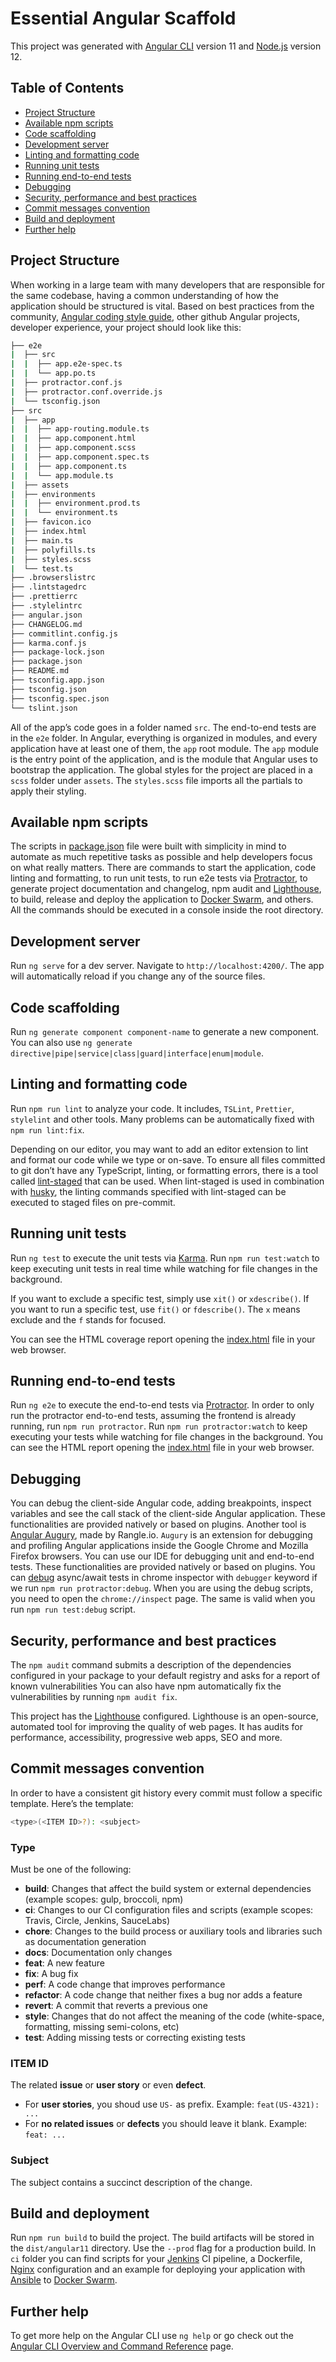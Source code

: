 # Essential Angular Scaffold

This project was generated with [Angular CLI](https://github.com/angular/angular-cli) version 11 and [Node.js](https://nodejs.org/en/about/releases) version 12.

## Table of Contents

- [Project Structure](#project-structure)
- [Available npm scripts](#available-npm-scripts)
- [Code scaffolding](#code-scaffolding)
- [Development server](#development-server)
- [Linting and formatting code](#linting-and-formatting-code)
- [Running unit tests](#running-unit-tests)
- [Running end-to-end tests](#running-end-to-end-tests)
- [Debugging](#debugging)
- [Security, performance and best practices](#security-performance-and-best-practices)
- [Commit messages convention](#commit-messages-convention)
- [Build and deployment](#build-and-deployment)
- [Further help](#further-help)

## Project Structure

When working in a large team with many developers that are responsible for the same codebase, having a common understanding of how the application should be structured is vital.
Based on best practices from the community, [Angular coding style guide](https://angular.io/guide/styleguide), other github Angular projects, developer experience, your project should look like this:

```bash
├── e2e
|  ├── src
|  |  ├── app.e2e-spec.ts
|  |  └── app.po.ts
|  ├── protractor.conf.js
|  ├── protractor.conf.override.js
|  └── tsconfig.json
├── src
|  ├── app
|  |  ├── app-routing.module.ts
|  |  ├── app.component.html
|  |  ├── app.component.scss
|  |  ├── app.component.spec.ts
|  |  ├── app.component.ts
|  |  └── app.module.ts
|  ├── assets
|  ├── environments
|  |  ├── environment.prod.ts
|  |  └── environment.ts
|  ├── favicon.ico
|  ├── index.html
|  ├── main.ts
|  ├── polyfills.ts
|  ├── styles.scss
|  └── test.ts
├── .browserslistrc
├── .lintstagedrc
├── .prettierrc
├── .stylelintrc
├── angular.json
├── CHANGELOG.md
├── commitlint.config.js
├── karma.conf.js
├── package-lock.json
├── package.json
├── README.md
├── tsconfig.app.json
├── tsconfig.json
├── tsconfig.spec.json
└── tslint.json
```

All of the app’s code goes in a folder named `src`. The end-to-end tests are in the `e2e` folder.
In Angular, everything is organized in modules, and every application have at least one of them, the `app` root module. The `app` module is the entry point of the application, and is the module that Angular uses to bootstrap the application.
The global styles for the project are placed in a `scss` folder under `assets`.
The `styles.scss` file imports all the partials to apply their styling.

## Available npm scripts

The scripts in [package.json](package.json) file were built with simplicity in mind to automate as much repetitive tasks as possible and help developers focus on what really matters.
There are commands to start the application, code linting and formatting, to run unit tests, to run e2e tests via [Protractor](http://www.protractortest.org/), to generate project documentation and changelog, npm audit and [Lighthouse](https://github.com/GoogleChrome/lighthouse), to build, release and deploy the application to [Docker Swarm](https://docs.docker.com/engine/swarm/), and others.
All the commands should be executed in a console inside the root directory.

## Development server

Run `ng serve` for a dev server. Navigate to `http://localhost:4200/`.
The app will automatically reload if you change any of the source files.

## Code scaffolding

Run `ng generate component component-name` to generate a new component.
You can also use `ng generate directive|pipe|service|class|guard|interface|enum|module`.

## Linting and formatting code

Run `npm run lint` to analyze your code. It includes, `TSLint`, `Prettier`, `stylelint` and other tools.
Many problems can be automatically fixed with `npm run lint:fix`.

Depending on our editor, you may want to add an editor extension to lint and format our code while we type or on-save.
To ensure all files committed to git don’t have any TypeScript, linting, or formatting errors, there is a tool called [lint-staged](https://www.npmjs.com/package/lint-staged) that can be used.
When lint-staged is used in combination with [husky](https://www.npmjs.com/package/husky), the linting commands specified with lint-staged can be executed to staged files on pre-commit.

## Running unit tests

Run `ng test` to execute the unit tests via [Karma](https://karma-runner.github.io).
Run `npm run test:watch` to keep executing unit tests in real time while watching for file changes in the background.

If you want to exclude a specific test, simply use `xit()` or `xdescribe()`.
If you want to run a specific test, use `fit()` or `fdescribe()`.
The `x` means exclude and the `f` stands for focused.

You can see the HTML coverage report opening the [index.html](dist/coverage/index.html) file in your web browser.

## Running end-to-end tests

Run `ng e2e` to execute the end-to-end tests via [Protractor](http://www.protractortest.org/).
In order to only run the protractor end-to-end tests, assuming the frontend is already running, run `npm run protractor`.
Run `npm run protractor:watch` to keep executing your tests while watching for file changes in the background.
You can see the HTML report opening the [index.html](dist/e2e/index.html) file in your web browser.

## Debugging

You can debug the client-side Angular code, adding breakpoints, inspect variables and see the call stack of the client-side Angular application.
These functionalities are provided natively or based on plugins.
Another tool is [Angular Augury](https://augury.rangle.io/), made by Rangle.io.
`Augury` is an extension for debugging and profiling Angular applications inside the Google Chrome and Mozilla Firefox browsers.
You can use our IDE for debugging unit and end-to-end tests.
These functionalities are provided natively or based on plugins.
You can [debug](https://www.protractortest.org/#/debugging) async/await tests in chrome inspector with `debugger` keyword if we run `npm run protractor:debug`.
When you are using the debug scripts, you need to open the `chrome://inspect` page.
The same is valid when you run `npm run test:debug` script.

## Security, performance and best practices

The `npm audit` command submits a description of the dependencies configured in your package to your default registry and asks for a report of known vulnerabilities
You can also have npm automatically fix the vulnerabilities by running `npm audit fix`.

This project has the [Lighthouse](https://github.com/GoogleChrome/lighthouse) configured.
Lighthouse is an open-source, automated tool for improving the quality of web pages.
It has audits for performance, accessibility, progressive web apps, SEO and more.

## Commit messages convention

In order to have a consistent git history every commit must follow a specific template. Here’s the template:

```bash
<type>(<ITEM ID>?): <subject>
```

### Type

Must be one of the following:

- **build**: Changes that affect the build system or external dependencies (example scopes: gulp, broccoli, npm)
- **ci**: Changes to our CI configuration files and scripts (example scopes: Travis, Circle, Jenkins, SauceLabs)
- **chore**: Changes to the build process or auxiliary tools and libraries such as documentation generation
- **docs**: Documentation only changes
- **feat**: A new feature
- **fix**: A bug fix
- **perf**: A code change that improves performance
- **refactor**: A code change that neither fixes a bug nor adds a feature
- **revert**: A commit that reverts a previous one
- **style**: Changes that do not affect the meaning of the code (white-space, formatting, missing semi-colons, etc)
- **test**: Adding missing tests or correcting existing tests

### ITEM ID

The related **issue** or **user story** or even **defect**.

- For **user stories**, you shoud use `US-` as prefix. Example: `feat(US-4321): ...`
- For **no related issues** or **defects** you should leave it blank. Example: `feat: ...`

### Subject

The subject contains a succinct description of the change.

## Build and deployment

Run `npm run build` to build the project. The build artifacts will be stored in the `dist/angular11` directory. Use the `--prod` flag for a production build.
In `ci` folder you can find scripts for your [Jenkins](https://www.jenkins.io/) CI pipeline, a Dockerfile, [Nginx](https://www.nginx.com/) configuration and an example for deploying your application with [Ansible](https://www.ansible.com/) to [Docker Swarm](https://docs.docker.com/engine/swarm/).

## Further help

To get more help on the Angular CLI use `ng help` or go check out the [Angular CLI Overview and Command Reference](https://angular.io/cli) page.
